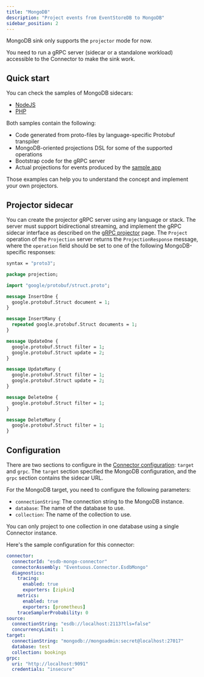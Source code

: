 ```yaml
---
title: "MongoDB"
description: "Project events from EventStoreDB to MongoDB"
sidebar_position: 2
---
```


MongoDB sink only supports the `projector` mode for now.

You need to run a gRPC server (sidecar or a standalone workload) accessible to the Connector to make the sink work.

## Quick start

You can check the samples of MongoDB sidecars:
- [NodeJS][1]
- [PHP][2]

Both samples contain the following:
- Code generated from proto-files by language-specific Protobuf transpiler
- MongoDB-oriented projections DSL for some of the supported operations
- Bootstrap code for the gRPC server
- Actual projections for events produced by the [sample app](https://github.com/Eventuous/eventuous/samples)

Those examples can help you to understand the concept and implement your own projectors.

## Projector sidecar

You can create the projector gRPC server using any language or stack. The server must support bidirectional streaming, and implement the gRPC sidecar interface as described on the [gRPC projector](../../projectors/grpc) page. The `Project` operation of the `Projection` server returns the `ProjectionResponse` message, where the `operation` field should be set to one of the following MongoDB-specific responses:

```proto
syntax = "proto3";

package projection;

import "google/protobuf/struct.proto";

message InsertOne {
  google.protobuf.Struct document = 1;
}

message InsertMany {
  repeated google.protobuf.Struct documents = 1;
}

message UpdateOne {
  google.protobuf.Struct filter = 1;
  google.protobuf.Struct update = 2;
}

message UpdateMany {
  google.protobuf.Struct filter = 1;
  google.protobuf.Struct update = 2;
}

message DeleteOne {
  google.protobuf.Struct filter = 1;
}

message DeleteMany {
  google.protobuf.Struct filter = 1;
}
```

## Configuration

There are two sections to configure in the [Connector configuration](../../deployment/#configuration): `target` and `grpc`. The `target` section specified the MongoDB configuration, and the `grpc` section contains the sidecar URL.

For the MongoDB target, you need to configure the following parameters:

- `connectionString`: The connection string to the MongoDB instance.
- `database`: The name of the database to use.
- `collection`: The name of the collection to use.

You can only project to one collection in one database using a single Connector instance.

Here's the sample configuration for this connector:

```yaml
connector:
  connectorId: "esdb-mongo-connector"
  connectorAssembly: "Eventuous.Connector.EsdbMongo"
  diagnostics:
    tracing:
      enabled: true
      exporters: [zipkin]
    metrics:
      enabled: true
      exporters: [prometheus]
    traceSamplerProbability: 0
source:
  connectionString: "esdb://localhost:2113?tls=false"
  concurrencyLimit: 1
target:
  connectionString: "mongodb://mongoadmin:secret@localhost:27017"
  database: test
  collection: bookings
grpc:
  uri: "http://localhost:9091"
  credentials: "insecure"
```

[1]: https://github.com/Eventuous/connector-sidecar-nodejs-mongo
[2]: https://github.com/Eventuous/connector-sidecar-php-mongo
